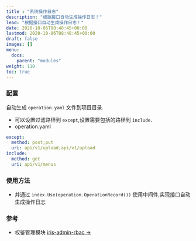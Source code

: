 ```yaml
---
title : "系统操作日志"
description: "根据接口自动生成操作日志！"
lead: "根据接口自动生成操作日志！"
date: 2020-10-06T08:48:45+00:00
lastmod: 2020-10-06T08:48:45+00:00
draft: false
images: []
menu:
  docs:
    parent: "modules"
weight: 110
toc: true
---
```


### 配置

自动生成 `operation.yaml` 文件到项目目录.
- 可以设置过滤路径到 `except`,设置需要包括的路径到 `include`.
- operation.yaml


```yaml
except:
  method: post;put
  uri: api/v1/upload;api/v1/upload
include:
  method: get
  uri: api/v1/menus
```

### 使用方法

- 并通过 `index.Use(operation.OperationRecord())` 使用中间件,实现接口自动生成操作日志

### 参考

- 权鉴管理模块 [iris-admin-rbac →](https://github.com/snowlyg/iris-admin-rbac)